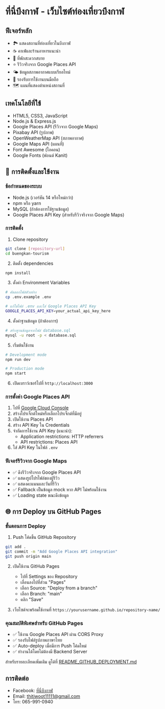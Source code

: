 # ที่นี่บึงกาฬ - เว็บไซต์ท่องเที่ยวบึงกาฬ

## ฟีเจอร์หลัก

- 🏞️ แสดงสถานที่ท่องเที่ยวในบึงกาฬ
- ☕ คาเฟ่และร้านอาหารแนะนำ
- 🏨 ที่พักสะดวกสบาย
- ⭐ รีวิวจริงจาก Google Places API
- 🌤️ ข้อมูลสภาพอากาศแบบเรียลไทม์
- 📱 รองรับการใช้งานบนมือถือ
- 🗺️ แผนที่แสดงตำแหน่งสถานที่

## เทคโนโลยีที่ใช้

- HTML5, CSS3, JavaScript
- Node.js & Express.js
- Google Places API (รีวิวจาก Google Maps)
- Pixabay API (รูปภาพ)
- OpenWeatherMap API (สภาพอากาศ)
- Google Maps API (แผนที่)
- Font Awesome (ไอคอน)
- Google Fonts (ฟอนต์ Kanit)

## 🚀 การติดตั้งและใช้งาน

### ข้อกำหนดของระบบ
- Node.js (เวอร์ชัน 14 หรือใหม่กว่า)
- npm หรือ yarn
- MySQL (ถ้าต้องการใช้ฐานข้อมูล)
- Google Places API Key (สำหรับรีวิวจริงจาก Google Maps)

### การติดตั้ง
1. Clone repository
```bash
git clone [repository-url]
cd buengkan-tourism
```

2. ติดตั้ง dependencies
```bash
npm install
```

3. ตั้งค่า Environment Variables
```bash
# คัดลอกไฟล์ตัวอย่าง
cp .env.example .env

# แก้ไขไฟล์ .env และใส่ Google Places API Key
GOOGLE_PLACES_API_KEY=your_actual_api_key_here
```

4. ตั้งค่าฐานข้อมูล (ถ้าต้องการ)
```bash
# สร้างฐานข้อมูลจากไฟล์ database.sql
mysql -u root -p < database.sql
```

5. เริ่มต้นใช้งาน
```bash
# Development mode
npm run dev

# Production mode
npm start
```

6. เปิดเบราว์เซอร์ไปที่ `http://localhost:3000`

### การตั้งค่า Google Places API
1. ไปที่ [Google Cloud Console](https://console.cloud.google.com/)
2. สร้างโปรเจ็กต์ใหม่หรือเลือกโปรเจ็กต์ที่มีอยู่
3. เปิดใช้งาน Places API
4. สร้าง API Key ใน Credentials
5. จำกัดการใช้งาน API Key (แนะนำ):
   - Application restrictions: HTTP referrers
   - API restrictions: Places API
6. ใส่ API Key ในไฟล์ `.env`

### ฟีเจอร์รีวิวจาก Google Maps
- ✅ ดึงรีวิวจริงจาก Google Places API
- ✅ แสดงรูปโปรไฟล์ของผู้รีวิว
- ✅ แสดงคะแนนและวันที่รีวิว
- ✅ Fallback เป็นข้อมูล mock หาก API ไม่พร้อมใช้งาน
- ✅ Loading state ขณะดึงข้อมูล

## 🌐 การ Deploy บน GitHub Pages

### ขั้นตอนการ Deploy
1. Push โค้ดขึ้น GitHub Repository
```bash
git add .
git commit -m "Add Google Places API integration"
git push origin main
```

2. เปิดใช้งาน GitHub Pages
   - ไปที่ Settings ของ Repository
   - เลื่อนลงไปที่ส่วน "Pages"
   - เลือก Source: "Deploy from a branch"
   - เลือก Branch: "main"
   - คลิก "Save"

3. เว็บไซต์จะพร้อมใช้งานที่ `https://yourusername.github.io/repository-name/`

### คุณสมบัติพิเศษสำหรับ GitHub Pages
- ✅ ใช้งาน Google Places API ผ่าน CORS Proxy
- ✅ รองรับไฟล์รูปภาพภาษาไทย
- ✅ Auto-deploy เมื่อมีการ Push โค้ดใหม่
- ✅ ทำงานได้โดยไม่ต้องมี Backend Server

สำหรับรายละเอียดเพิ่มเติม ดูได้ที่ [README_GITHUB_DEPLOYMENT.md](README_GITHUB_DEPLOYMENT.md)

## การติดต่อ

- Facebook: [ที่นี่บึงกาฬ](https://www.facebook.com/slo.sko.3/)
- Email: thitiwoot11111@gmail.com
- โทร: 065-991-0940
